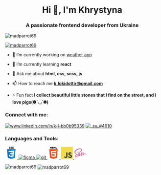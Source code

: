 <h1 align="center">Hi 👋, I'm Khrystyna</h1>
<h3 align="center">A passionate frontend developer from Ukraine</h3>

<p align="left"> <img src="https://komarev.com/ghpvc/?username=madparrot69&label=Profile%20views&color=0e75b6&style=flat" alt="madparrot69" /> </p>

<p align="left"> <a href="https://github.com/ryo-ma/github-profile-trophy"><img src="https://github-profile-trophy.vercel.app/?username=madparrot69" alt="madparrot69" /></a> </p>

- 🔭 I’m currently working on [weather app](https://github.com/Gaondarech726/weather-app)

- 🌱 I’m currently learning **react**

- 💬 Ask me about **html, css, scss, js**

- 📫 How to reach me **k.lokidottir@gmail.com**

- ⚡ Fun fact **I collect beautiful little stones that I find on the street, and i love pigs(❁´◡`❁)**

<h3 align="left">Connect with me:</h3>
<p align="left">
<a href="https://linkedin.com/in/www.linkedin.com/in/k-l-bb0b95339" target="blank"><img align="center" src="https://raw.githubusercontent.com/rahuldkjain/github-profile-readme-generator/master/src/images/icons/Social/linked-in-alt.svg" alt="www.linkedin.com/in/k-l-bb0b95339" height="30" width="40" /></a>
<a href="https://discord.gg/_su_#4610" target="blank"><img align="center" src="https://raw.githubusercontent.com/rahuldkjain/github-profile-readme-generator/master/src/images/icons/Social/discord.svg" alt="_su_#4610" height="30" width="40" /></a>
</p>

<h3 align="left">Languages and Tools:</h3>
<p align="left"> <a href="https://www.w3schools.com/css/" target="_blank" rel="noreferrer"> <img src="https://raw.githubusercontent.com/devicons/devicon/master/icons/css3/css3-original-wordmark.svg" alt="css3" width="40" height="40"/> </a> <a href="https://www.figma.com/" target="_blank" rel="noreferrer"> <img src="https://www.vectorlogo.zone/logos/figma/figma-icon.svg" alt="figma" width="40" height="40"/> </a> <a href="https://git-scm.com/" target="_blank" rel="noreferrer"> <img src="https://www.vectorlogo.zone/logos/git-scm/git-scm-icon.svg" alt="git" width="40" height="40"/> </a> <a href="https://www.w3.org/html/" target="_blank" rel="noreferrer"> <img src="https://raw.githubusercontent.com/devicons/devicon/master/icons/html5/html5-original-wordmark.svg" alt="html5" width="40" height="40"/> </a> <a href="https://developer.mozilla.org/en-US/docs/Web/JavaScript" target="_blank" rel="noreferrer"> <img src="https://raw.githubusercontent.com/devicons/devicon/master/icons/javascript/javascript-original.svg" alt="javascript" width="40" height="40"/> </a> <a href="https://sass-lang.com" target="_blank" rel="noreferrer"> <img src="https://raw.githubusercontent.com/devicons/devicon/master/icons/sass/sass-original.svg" alt="sass" width="40" height="40"/> </a> </p>

<p><img align="left" src="https://github-readme-stats.vercel.app/api/top-langs?username=madparrot69&show_icons=true&locale=en&layout=compact" alt="madparrot69" /></p>

<p>&nbsp;<img align="center" src="https://github-readme-stats.vercel.app/api?username=madparrot69&show_icons=true&locale=en" alt="madparrot69" /></p>
